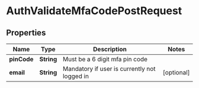 

# AuthValidateMfaCodePostRequest


## Properties

| Name | Type | Description | Notes |
|------------ | ------------- | ------------- | -------------|
|**pinCode** | **String** | Must be a 6 digit mfa pin code |  |
|**email** | **String** | Mandatory if user is currently not logged in |  [optional] |



